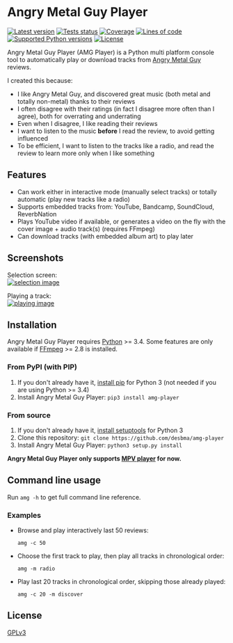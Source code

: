 Angry Metal Guy Player
======================

[![Latest version](https://img.shields.io/pypi/v/amg-player.svg?style=flat)](https://pypi.python.org/pypi/amg-player/)
[![Tests status](https://img.shields.io/travis/desbma/amg-player/master.svg?label=tests&style=flat)](https://travis-ci.org/desbma/amg-player)
[![Coverage](https://img.shields.io/coveralls/desbma/amg-player/master.svg?style=flat)](https://coveralls.io/github/desbma/amg-player?branch=master)
[![Lines of code](https://tokei.rs/b1/github/desbma/amg-player)](https://github.com/desbma/amg-player)
[![Supported Python versions](https://img.shields.io/pypi/pyversions/amg-player.svg?style=flat)](https://pypi.python.org/pypi/amg-player/)
[![License](https://img.shields.io/github/license/desbma/amg-player.svg?style=flat)](https://pypi.python.org/pypi/amg/)

Angry Metal Guy Player (AMG Player) is a Python multi platform console tool to automatically play or download tracks from [Angry Metal Guy](https://www.angrymetalguy.com/) reviews.

I created this because:  

* I like Angry Metal Guy, and discovered great music (both metal and totally non-metal) thanks to their reviews
* I often disagree with their ratings (in fact I disagree more often than I agree), both for overrating and underrating
* Even when I disagree, I like reading their reviews
* I want to listen to the music **before** I read the review, to avoid getting influenced
* To be efficient, I want to listen to the tracks like a radio, and read the review to learn more only when I like something


## Features

* Can work either in interactive mode (manually select tracks) or totally automatic (play new tracks like a radio)
* Supports embedded tracks from: YouTube, Bandcamp, SoundCloud, ReverbNation
* Plays YouTube video if available, or generates a video on the fly with the cover image + audio track(s) (requires FFmpeg)
* Can download tracks (with embedded album art) to play later


## Screenshots

Selection screen:  
[![selection image](https://i.imgur.com/Ijrjd0Am.png)](https://i.imgur.com/Ijrjd0A.png)

Playing a track:  
[![playing image](https://i.imgur.com/pXUScj2m.png)](https://i.imgur.com/pXUScj2.png)


## Installation

Angry Metal Guy Player requires [Python](https://www.python.org/downloads/) >= 3.4.
Some features are only available if [FFmpeg](https://ffmpeg.org/download.html) >= 2.8 is installed.

### From PyPI (with PIP)

1. If you don't already have it, [install pip](https://pip.pypa.io/en/stable/installing/) for Python 3 (not needed if you are using Python >= 3.4)
2. Install Angry Metal Guy Player: `pip3 install amg-player`

### From source

1. If you don't already have it, [install setuptools](https://pypi.python.org/pypi/setuptools#installation-instructions) for Python 3
2. Clone this repository: `git clone https://github.com/desbma/amg-player`
3. Install Angry Metal Guy Player: `python3 setup.py install`

**Angry Metal Guy Player only supports [MPV player](https://mpv.io/) for now.**


## Command line usage

Run `amg -h` to get full command line reference.

### Examples

* Browse and play interactively last 50 reviews:

    `amg -c 50`

* Choose the first track to play, then play all tracks in chronological order:

    `amg -m radio`

* Play last 20 tracks in chronological order, skipping those already played:

    `amg -c 20 -m discover`


## License

[GPLv3](https://www.gnu.org/licenses/gpl-3.0-standalone.html)
